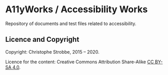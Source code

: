 # A11yWorks / Accessibility Works

Repository of documents and test files related to accessibility.

## Licence and Copyright

Copyright: Christophe Strobbe, 2015 – 2020.

Licence for the content: Creative Commons Attribution Share-Alike [CC BY-SA 4.0](LICENCE.html).

